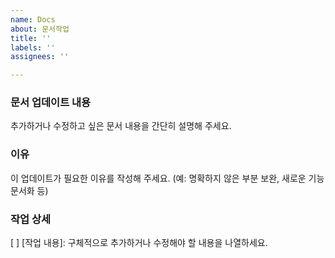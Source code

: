 ```yaml
---
name: Docs
about: 문서작업
title: ''
labels: ''
assignees: ''

---
```


### 문서 업데이트 내용
추가하거나 수정하고 싶은 문서 내용을 간단히 설명해 주세요.

### 이유
이 업데이트가 필요한 이유를 작성해 주세요. (예: 명확하지 않은 부분 보완, 새로운 기능 문서화 등)

### 작업 상세
 [ ] [작업 내용]: 구체적으로 추가하거나 수정해야 할 내용을 나열하세요.
